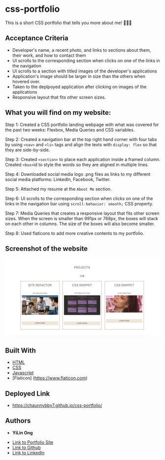 # css-portfolio

This is a short CSS portfolio that tells you more about me! 💁🏻‍♀️


## Acceptance Criteria

- Developer's name, a recent photo, and links to sections about them, their work, and how to contact them
- UI scrolls to the corresponding section when clicks on one of the links in the navigation
- UI scrolls to a section with titled images of the developer's applications
- Application's image should be larger in size than the others when hovered over. 
- Taken to the deplpoyed application after clicking on images of the applications
- Responsive layout that fits other screen sizes. 


## What you will find on my website:

Step 1: Created a CSS portfolio landing webpage with what was covered for the past two weeks:
Flexbox, Media Queries and CSS variables.

Step 2: Created a navigation bar at the top right hand corner with four tabs by using `<nav>` and `<li>` tags and align the texts with `display: flex` so that they are side-by-side.

Step 3: Created `<section>` to place each application inside a framed column. Created `<box>`id to style the words so they are aligned in multiple lines.

Step 4: Downloaded social media logo .png files as links to my different social media platforms: LinkedIn, Facebook, Twitter.

Step 5: Attached my resume at the `About Me` section.

Step 6: UI scrolls to the corresponding section when clicks on one of the links in the navigation bar using `scroll-behavior: smooth;` CSS property.

Step 7: Media Queries that creates a responsive layout that fits other screen sizes. 
When the screen is smaller than 991px or 768px, the boxes will stack on each other in columns. The size of the boxes will also become smaller. 

Step 8: Used flaticons to add more creative contents to my portfolio. 

## Screenshot of the website


![My Image](assets/images/cssport.png)




## Built With

* [HTML](https://developer.mozilla.org/en-US/docs/Web/HTML)
* [CSS](https://developer.mozilla.org/en-US/docs/Web/CSS)
* [Javascript](https://developer.mozilla.org/en-US/docs/Web/JavaScript)
* [Flaticon] (https://www.flaticon.com)

## Deployed Link

* https://chaunnybby7.github.io/css-portfolio/


## Authors

* **YiLin Ong** 

- [Link to Portfolio Site](https://github.com/chaunnybby7/css-portfolio)
- [Link to Github](https://github.com/chaunnybby7)
- [Link to LinkedIn](https://www.linkedin.com/in/chauntelleong)



